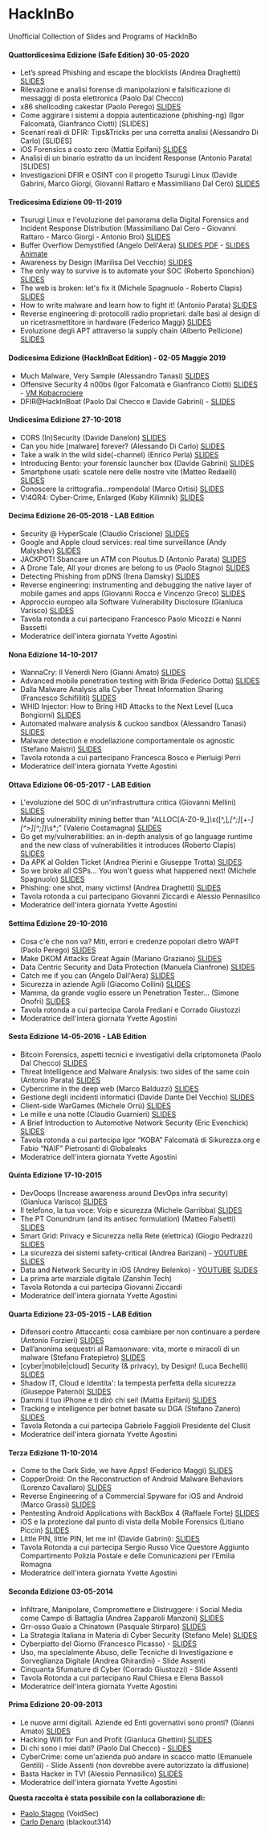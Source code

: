 # HackInBo

Unofficial Collection of Slides and Programs of HackInBo

#### Quattordicesima Edizione (Safe Edition) 30-05-2020

* Let’s spread Phishing and escape the blocklists (Andrea Draghetti) [SLIDES](./Slide/2020.05.30_Quattordicesima_Edizione/01_Let_s_spread_Phishing_and_escape_the_blocklists.pdf)
* Rilevazione e analisi forense di manipolazioni e falsificazione di messaggi di posta elettronica (Paolo Dal Checco) 
* x86 shellcoding cakestar (Paolo Perego) [SLIDES](./Slide/2020.05.30_Quattordicesima_Edizione/03_x86_shellcoding_cakestar.pdf)
* Come aggirare i sistemi a doppia autenticazione (phishing-ng) (Igor Falcomatà, Gianfranco Ciotti) [SLIDES]
* Scenari reali di DFIR: Tips&Tricks per una corretta analisi (Alessandro Di Carlo) [SLIDES]
* iOS Forensics a costo zero (Mattia Epifani) [SLIDES](./Slide/2020.05.30_Quattordicesima_Edizione/06_iOS_Forensics_a_costo_zero.pdf)
* Analisi di un binario estratto da un Incident Response (Antonio Parata) [SLIDES]
* Investigazioni DFIR e OSINT con il progetto Tsurugi Linux (Davide Gabrini, Marco Giorgi, Giovanni Rattaro e Massimiliano Dal Cero) [SLIDES](./Slide/2020.05.30_Quattordicesima_Edizione/08_Investigazioni_DFIR_e_OSINT_con_il_progetto_Tsurugi_Linux.pdf)



#### Tredicesima Edizione 09-11-2019

* Tsurugi Linux e l'evoluzione del panorama della Digital Forensics and Incident Response Distribution (Massimiliano Dal Cero - Giovanni Rattaro - Marco Giorgi - Antonio Broi) [SLIDES](./Slide/2019.11.09_Tredicesima_Edizione/01_Tsurugi_Linux_e_l'evoluzione_del_panorama_della_Digital_Forensics_and_Incident_Response_Distribution.pdf)
* Buffer Overflow Demystified (Angelo Dell'Aera) [SLIDES PDF](./Slide/2019.11.09_Tredicesima_Edizione/02_Buffer_Overflow_Demystified.pdf) - [SLIDES Animate](./Slide/2019.11.09_Tredicesima_Edizione/02_Buffer_Overflow_Demystified.key)
* Awareness by Design (Marilisa Del Vecchio) [SLIDES](./Slide/2019.11.09_Tredicesima_Edizione/03_Awareness_by_Design.pdf)
* The only way to survive is to automate your SOC (Roberto Sponchioni) [SLIDES](./Slide/2019.11.09_Tredicesima_Edizione/04_The_only_way_to_survive_is_to_automate_your_SOC.pdf)
* The web is broken: let's fix it (Michele Spagnuolo - Roberto Clapis) [SLIDES](./Slide/2019.11.09_Tredicesima_Edizione/05_The_web_is_broken__let_s_fix_it.pdf)
* How to write malware and learn how to fight it! (Antonio Parata) [SLIDES](./Slide/2019.11.09_Tredicesima_Edizione/06_How_to_write_malware_and_learn_how_to_fight_it.pdf)
* Reverse engineering di protocolli radio proprietari: dalle basi al design di un ricetrasmettitore in hardware (Federico Maggi) [SLIDES](./Slide/2019.11.09_Tredicesima_Edizione/07_Reverse_engineering_di_protocolli_radio_proprietari-_dalle_basi_al_design_di_un_ricetrasmettitore_in_hardware.pdf)
* Evoluzione degli APT attraverso la supply chain (Alberto Pellicione) [SLIDES](./Slide/2019.11.09_Tredicesima_Edizione/08_Evoluzione_degli_APT_attraverso_la_supply_chain.pdf)

#### Dodicesima Edizione (HackInBoat Edition) - 02-05 Maggio 2019

- Much Malware, Very Sample (Alessandro Tanasi) [SLIDES](./Slide/2019.05.02_HackInBoat_Prima_Edizione/01_Much_malware_vary_sample.pdf)
- Offensive Security 4 n00bs (Igor Falcomatà e Gianfranco Ciotti) [SLIDES](./Slide/02_Offensive_Security_4_n00bs.pdf) - [VM Kobacrociere](http://hackinboat.tirrenide.net/hackinboat/kobacrociere.ovf.tgz)
- DFIR@HackInBoat (Paolo Dal Checco e Davide Gabrini) - [SLIDES](./Slide/2019.05.02_HackInBoat_Prima_Edizione/03_Digital_Forensics.pdf)

#### Undicesima Edizione 27-10-2018

- CORS (In)Security (Davide Danelon) [SLIDES](./Slide/2018.10.27_Undicesima_Edizione/01_CORS_In_Security.pdf)
- Can you hide [malware] forever? (Alessando Di Carlo) [SLIDES](./Slide/2018.10.27_Undicesima_Edizione/02_Can_you_hide_malware_forever.pdf)
- Take a walk in the wild side(-channel) (Enrico Perla) [SLIDES](./Slide/2018.10.27_Undicesima_Edizione/03_Take_a_walk_in_the_wild_side_channel.pdf)
- Introducing Bento: your forensic launcher box (Davide Gabrini) [SLIDES](./Slide/2018.10.27_Undicesima_Edizione/04_Introducing_Bento_your_forensic_launcher_box.pdf)
- Smartphone usati: scatole nere delle nostre vite (Matteo Redaelli) [SLIDES](./Slide/2018.10.27_Undicesima_Edizione/05_Smartphone_usati_scatole_nere_delle_nostre-vite.pdf)
- Conoscere la crittografia...rompendola! (Marco Ortisi) [SLIDES](./Slide/2018.10.27_Undicesima_Edizione/06_Conoscere_la_crittografia...rompendola.pdf)
- V!4GR4: Cyber-Crime, Enlarged (Koby Kilimnik) [SLIDES](./Slide/2018.10.27_Undicesima_Edizione/07_V!4GR4_Cyber_Crime_Enlarged.pdf)

#### Decima Edizione 26-05-2018 - LAB Edition

- Security @ HyperScale (Claudio Criscione) [SLIDES](./Slide/2018.05.26_Decima_Edizione/01_Security_HyperScale.pdf)
- Google and Apple cloud services: real time surveillance (Andy Malyshev) [SLIDES](./Slide/2018.05.26_Decima_Edizione/02_Google_and_Apple_cloud_services_real_time_surveillance.pdf)
- JACKPOT! Sbancare un ATM con Ploutus.D (Antonio Parata) [SLIDES](./Slide/2018.05.26_Decima_Edizione/03_JACKPOT_Sbancare_un_ATM_con_PloutusD.pdf)
- A Drone Tale, All your drones are belong to us (Paolo Stagno) [SLIDES](./Slide/2018.05.26_Decima_Edizione/04_A_Drone_Tale_All_your_drones_are_belong_to_us.pdf)
- Detecting Phishing from pDNS (Irena Damsky) [SLIDES](./Slide/2018.05.26_Decima_Edizione/05_Detecting_Phishing_from_pDNS.pdf)
- Reverse engineering: instrumenting and debugging the native layer of mobile games and apps (Giovanni Rocca e Vincenzo Greco) [SLIDES](./Slide/2018.05.26_Decima_Edizione/06_Reverse_engineering_instrumenting_and_debugging_the_native_layer_of_mobile_games_and_apps.pdf)
- Approccio europeo alla Software Vulnerability Disclosure (Gianluca Varisco) [SLIDES](./Slide/2018.05.26_Decima_Edizione/07_Approccio_europeo_alla_Software_Vulnerability_Disclosure.pdf)
- Tavola rotonda a cui partecipano Francesco Paolo Micozzi e Nanni Bassetti
- Moderatrice dell'intera giornata Yvette Agostini

#### Nona Edizione 14-10-2017

- WannaCry: Il Venerdì Nero (Gianni Amato) [SLIDES](./Slide/2017.10.14_Nona_Edizione/01_WannaCry:_Il_Venerdì_Nero.pdf)
- Advanced mobile penetration testing with Brida (Federico Dotta) [SLIDES](./Slide/2017.10.14_Nona_Edizione/02_Advanced_mobile_penetration_testing_with_Brida.pdf)
- Dalla Malware Analysis alla Cyber Threat Information Sharing (Francesco Schifilliti) [SLIDES](./Slide/2017.10.14_Nona_Edizione/03_Dalla_Malware_Analysis_alla_Cyber_Threat_Information_Sharing.pdf)
- WHID Injector: How to Bring HID Attacks to the Next Level (Luca Bongiorni) [SLIDES](./Slide/2017.10.14_Nona_Edizione/04_WHID_Injector_How_to_Bring_HID_Attacks_to_the_Next_Level.pdf)
- Automated malware analysis & cuckoo sandbox (Alessandro Tanasi) [SLIDES](./Slide/2017.10.14_Nona_Edizione/05_Automated_malware_analysis_&_cuckoo_sandbox.pdf)
- Malware detection e modellazione comportamentale os agnostic (Stefano Maistri) [SLIDES](./Slide/2017.10.14_Nona_Edizione/06_Malware_detection_e_modellazione_comportamentale_os_agnostic.pdf)
- Tavola rotonda a cui partecipano Francesca Bosco e Pierluigi Perri
- Moderatrice dell'intera giornata Yvette Agostini

#### Ottava Edizione 06-05-2017 - LAB Edition

- L'evoluzione del SOC di un'infrastruttura critica (Giovanni Mellini) [SLIDES](./Slide/2017.05.06_Ottava_Edizione/01_L'evoluzione_del_SOC_di_un'infrastruttura_critica.pdf)
- Making vulnerability mining better than "ALLOC[A-Z0-9\_]*\s*\([^,]*,[^;]*[*+-][^>][^;]*\)\s*;” (Valerio Costamagna) [SLIDES](./Slide/2017.05.06_Ottava_Edizione/02_Making_vulnerability_mining_better_than.pdf)
- Go get my/vulnerabilities: an in-depth analysis of go language runtime and the new class of vulnerabilities it introduces (Roberto Clapis) [SLIDES](./Slide/2017.05.06_Ottava_Edizione/03_Go_get_my_vulnerabilities_an_in-depth_analysis_of_go_language_runtime_and_the_new_class_of_vulnerabilities_it_introduces.pdf)
- Da APK al Golden Ticket (Andrea Pierini e Giuseppe Trotta) [SLIDES](./Slide/2017.05.06_Ottava_Edizione/04_Da_APK_al_Golden_Ticket.pdf)
- So we broke all CSPs... You won't guess what happened next! (Michele Spagnuolo) [SLIDES](./Slide/2017.05.06_Ottava_Edizione/05_So_we_broke_all_CSPs..._You_won't_guess_what_happened_next.pdf)
- Phishing: one shot, many victims! (Andrea Draghetti) [SLIDES](./Slide/2017.05.06_Ottava_Edizione/06_Phishing_one_shot,_many_victims.pdf)
- Tavola rotonda a cui partecipano Giovanni Ziccardi e Alessio Pennasilico
- Moderatrice dell'intera giornata Yvette Agostini

#### Settima Edizione 29-10-2016

- Cosa c'è che non va? Miti, errori e credenze popolari dietro WAPT (Paolo Perego) [SLIDES](./Slide/2016.10.29_Settima_Edizione/01_Cosa_c'è_che_non_va_Miti,_errori_e_credenze_popolari_dietro_WAPT.pdf)
- Make DKOM Attacks Great Again (Mariano Graziano) [SLIDES](./Slide/2016.10.29_Settima_Edizione/02_Make_DKOM_Attacks_Great_Again.pdf)
- Data Centric Security and Data Protection (Manuela Cianfrone) [SLIDES](./Slide/2016.10.29_Settima_Edizione/03_Data_Centric_Security_and_Data_Protection.pdf)
- Catch me if you can (Angelo Dall'Aera) [SLIDES](./Slide/2016.10.29_Settima_Edizione/04_Catch_me_if_you_can.pdf)
- Sicurezza in aziende Agili (Giacomo Collini) [SLIDES](./Slide/2016.10.29_Settima_Edizione/05_Sicurezza_in_aziende_Agili.pdf)
- Mamma, da grande voglio essere un Penetration Tester… (Simone Onofri) [SLIDES](./Slide/2016.10.29_Settima_Edizione/06_Mamma,_da_grande_voglio_essere_un_Penetration_Tester.pdf)
- Tavola rotonda a cui partecipa Carola Frediani e Corrado Giustozzi
- Moderatrice dell'intera giornata Yvette Agostini

#### Sesta Edizione 14-05-2016 - LAB Edition

- Bitcoin Forensics, aspetti tecnici e investigativi della criptomoneta (Paolo Dal Checco) [SLIDES](./Slide/2016.05.14_Sesta_Edizione/01_Bitcoin_Forensics,_aspetti_tecnici_e_investigativi_della_criptomoneta.pdf)
- Threat Intelligence and Malware Analysis: two sides of the same coin (Antonio Parata) [SLIDES](./Slide/2016.05.14_Sesta_Edizione/02_Threat_Intelligence_and_Malware_Analysis:_two_sides_of_the_same_coin.pdf)
- Cybercrime in the deep web (Marco Balduzzi) [SLIDES](./Slide/2016.05.14_Sesta_Edizione/03_Cybercrime_in_the_deep_web.pdf)
- Gestione degli incidenti informatici (Davide Dante Del Vecchio) [SLIDES](./Slide/2016.05.14_Sesta_Edizione/04_Gestione_degli_incidenti_informatici.pdf)
- Client-side WarGames (Michele Orrù) [SLIDES](./Slide/2016.05.14_Sesta_Edizione/05_Client-side_WarGames.pdf)
- Le mille e una notte (Claudio Guarnieri) [SLIDES](./Slide/2016.05.14_Sesta_Edizione/06_Le_mille_e_una_notte.pdf)
- A Brief Introduction to Automotive Network Security (Eric Evenchick) [SLIDES](./Slide/2016.05.14_Sesta_Edizione/07_A_Brief_Introduction_to_Automotive_Network_Security.pdf)
- Tavola rotonda a cui partecipa Igor “KOBA” Falcomatà di Sikurezza.org e Fabio “NAIF” Pietrosanti di Globaleaks
- Moderatrice dell'intera giornata Yvette Agostini

#### Quinta Edizione 17-10-2015

- DevOoops (Increase awareness around DevOps infra security) (Gianluca Varisco) [SLIDES](./Slide/2015.10.17_Quinta_Edizione/01_DevOoops.pdf)
- Il telefono, la tua voce: Voip e sicurezza (Michele Garribba) [SLIDES](./Slide/2015.10.17_Quinta_Edizione/02_Il_telefono,_la_tua_voce_Voip_e_sicurezza.pdf)
- The PT Conundrum (and its antisec formulation) (Matteo Falsetti) [SLIDES](./Slide/2015.10.17_Quinta_Edizione/03_The_PT_Conundrum.pdf)
- Smart Grid: Privacy e Sicurezza nella Rete (elettrica) (Giogio Pedrazzi) [SLIDES](./Slide/2015.10.17_Quinta_Edizione/04_Smart_Grid:_Privacy_e_Sicurezza_nella_Rete.pdf)
- La sicurezza dei sistemi safety-critical (Andrea Barizani) - [YOUTUBE](https://www.youtube.com/watch?v=TXQM_rakuxs) [SLIDES](./Slide/2015.10.17_Quinta_Edizione/05_La_sicurezza_dei_sistemi_safety-critical.pdf)
- Data and Network Security in iOS (Andrey Belenko) - [YOUTUBE](https://www.youtube.com/watch?v=R6-YqiXQMX8) [SLIDES](./Slide/2015.10.17_Quinta_Edizione/06_Data_and_Network_Security_in_iOS.pdf)
- La prima arte marziale digitale (Zanshin Tech)
- Tavola Rotonda a cui partecipa Giovanni Ziccardi
- Moderatrice dell'intera giornata Yvette Agostini

#### Quarta Edizione 23-05-2015 - LAB Edition

- Difensori contro Attaccanti: cosa cambiare per non continuare a perdere (Antonio Forzieri) [SLIDES](./Slide/2015.05.23_Quarta_Edizione/01_Difensori_contro_Attaccanti:_cosa_cambiare_per_non_continuare_a_perdere.pdf)
- Dall’anonima sequestri al Ramsonware: vita, morte e miracoli di un malware (Stefano Fratepietro) [SLIDES](./Slide/2015.05.23_Quarta_Edizione/02_Dall’anonima_sequestri_al_Ramsonware:_vita,_morte_e_miracoli_di_un_malware.pdf)
- [cyber|mobile|cloud] Security (& privacy), by Design! (Luca Bechelli) [SLIDES](./Slide/2015.05.23_Quarta_Edizione/03_[cyber|mobile|cloud]_Security_(&_privacy),_by_Design!.pdf)
- Shadow IT, Cloud e Identita': la tempesta perfetta della sicurezza (Giuseppe Paternò) [SLIDES](https://raw.githubusercontent.com/drego85/HackInBo/master/Slide2015.05.23_Quarta_Edizione/04_Shadow_IT,_Cloud_e_Identita':_la_tempesta_perfetta_della_sicurezza.pdf/)
- Dammi il tuo iPhone e ti dirò chi sei! (Mattia Epifani) [SLIDES](./Slide/2015.05.23_Quarta_Edizione/05_Dammi_il_tuo_iPhone_e_ti_dirò_chi_sei.pdf)
- Tracking e intelligence per botnet basate su DGA (Stefano Zanero) [SLIDES](./Slide/2015.05.23_Quarta_Edizione/06_Tracking_e_intelligence_per_botnet_basate_su_DGA.pdf)
- Tavola Rotonda a cui partecipa Gabriele Faggioli Presidente del Clusit
- Moderatrice dell'intera giornata Yvette Agostini

#### Terza Edizione 11-10-2014

- Come to the Dark Side, we have Apps! (Federico Maggi) [SLIDES](./Slide/2014.10.11_Terza_Edizione/01_Come_to_the_Dark_Side,_we_have_Apps.pdf)
- CopperDroid: On the Reconstruction of Android Malware Behaviors (Lorenzo Cavallaro) [SLIDES](./Slide/2014.10.11_Terza_Edizione/02_CopperDroid:_On_the_Reconstruction_of_Android_Malware_Behaviors.pdf)
- Reverse Engineering of a Commercial Spyware for iOS and Android (Marco Grassi) [SLIDES](./Slide/2014.10.11_Terza_Edizione/03_Reverse_Engineering_of_a_Commercial_Spyware_for_iOS_and_Android.pdf)
- Pentesting Android Applications with BackBox 4 (Raffaele Forte) [SLIDES](./Slide/2014.10.11_Terza_Edizione/04_Pentesting_Android_Applications_with_BackBox_4.pdf)
- iOS e la protezione dal punto di vista della Mobile Forensics (Litiano Piccin) [SLIDES](./Slide/2014.10.11_Terza_Edizione/05_iOS_e_la_protezione_dal_punto_di_vista_della_Mobile_Forensics.pdf)
- Little PIN, little PIN, let me in! (Davide Gabrini): [SLIDES](https://prezi.com/12lh3fzcqr3l/little-pin-little-pin-let-me-in/)
- Tavola Rotonda a cui partecipa Sergio Russo Vice Questore Aggiunto Compartimento Polizia Postale e delle Comunicazioni per l’Emilia Romagna
- Moderatrice dell'intera giornata Yvette Agostini

#### Seconda Edizione 03-05-2014

- Infiltrare, Manipolare, Compromettere e Distruggere: i Social Media come Campo di Battaglia (Andrea Zapparoli Manzoni) [SLIDES](./Slide/2014.03.05_Seconda_Edizione/01_Infiltrare,_Manipolare,_Compromettere_e_Distruggere:_i_Social_Media_come_Campo_di_Battaglia.pdf)
- Grr-osso Guaio a Chinatown (Pasquale Stirparo) [SLIDES](./Slide/2014.03.05_Seconda_Edizione/02_Grr-osso_Guaio_a_Chinatown.pdf)
- La Strategia Italiana in Materia di Cyber Security (Stefano Mele) [SLIDES](./Slide/2014.03.05_Seconda_Edizione/03_La_Strategia_Italiana_in_Materia_di_Cyber_Security.pdf)
- Cyberpiatto del Giorno (Francesco Picasso) - [SLIDES](./Slide/2014.03.05_Seconda_Edizione/04_Cyber_Piatto_del_Giorno.pdf)
- Uso, ma specialmente Abuso, delle Tecniche di Investigazione e Sorveglianza Digitale (Andrea Ghirardini) - Slide Assenti
- Cinquanta Sfumature di Cyber (Corrado Giustozzi) - Slide Assenti
- Tavola Rotonda a cui partecipano Raul Chiesa e Elena Bassoli
- Moderatrice dell'intera giornata Yvette Agostini

#### Prima Edizione 20-09-2013

- Le nuove armi digitali. Aziende ed Enti governativi sono pronti? (Gianni Amato) [SLIDES](./Slide/2013.09.20_Prima_Edizione/01_Le_nuove_armi_digitali._Aziende_ed_Enti_governativi_sono_pronti.pdf)
- Hacking Wifi for Fun and Profit (Gianluca Ghettini) [SLIDES](./Slide/2013.09.20_Prima_Edizione/02_Hacking_Wifi_for_Fun_and_Profit.pdf)
- Di chi sono i miei dati? (Paolo Dal Checco) - [SLIDES](./Slide/2013.09.20_Prima_Edizione/03_Di_chi_sono_i_miei_dati.pdf)
- CyberCrime: come un'azienda può andare in scacco matto (Emanuele Gentili) - Slide Assenti (non dovrebbe avere autorizzato la diffusione)
- Basta Hacker in TV! (Alessio Pennasilico) [SLIDES](./Slide/2013.09.20_Prima_Edizione/05_Basta_Hacker_in_TV.pdf)
- Moderatrice dell'intera giornata Yvette Agostini

**Questa raccolta è stata possibile con la collaborazione di:**

- [Paolo Stagno](https://voidsec.com) (VoidSec)
- [Carlo Denaro](https://github.com/blackout314) (blackout314)

